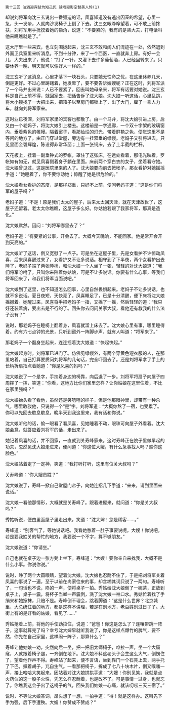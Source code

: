     第十三回 沽酒迎宾甘为知己死 越墙窥影空替美人怜(1) 

   却说刘将军向沈三玄说出一番强迫的话，凤喜知道没有逃出囚笼的希望，心里一急，头一发晕，人就向沙发椅子上倒了下去。沈三玄眼睁睁望着，可不敢上前搀扶，刘将军用手抚摸着她的额角，说道：“不要紧的，我有的是熟大夫，打电话叫他来瞧瞧就是了。”

   这大厅里一些来宾，也立刻围拢起来，沈三玄不敢和阔人们混迹在一处，依然退到外面卫兵室里来听消息。不到十分钟，来了一个西医，一直就奔上房。有好一会儿，大夫出来了，他说：“打了一针，又灌下去许多葡萄酒，人已经回转来了。只要休养一晚，明天就可以像好人一样的。”

   沈三玄听了这消息，心里才落下一块石头，只要她无性命之忧，在这里休养几天，倒是更好。不过心里踌躇着，她发晕了，要不要告诉嫂嫂呢？正在这时，刘将军派了一个马弁出来说：人已不要紧了，回去叫她母亲来，将军有话要对她说。沈三玄料是自己上前不得，就回家去，把话告诉了沈大娘。沈大娘一听这话，心里乱跳，将大小锁找了一大把出来，把箱子以至房门都锁上了，出了大门，雇了一乘人力车，就向刘将军家来。

   这时业已夜深，刘将军家里的宾客也都散了。由一个马弁，将沈大娘引进上房，后又由一个老妈子，将沈大娘引上楼去。这楼前是一字通廊，一个双十字架的玻璃窗内，垂着紫色的帷幔。隔着窗子，看那灿烂的灯光，带着鲜艳之色，便觉这里不是等闲的地方了。由正门穿过堂屋，旁边有一挂双垂的绿幔。老妈子又引将进去，只见里面金碧辉煌，陈设得非常华丽；上面一张铜床，去了上半截的栏杆。

   天花板上，挂着一副垂钟式的罗帐，罩住了这张床，在远处看着，那电光映着，罗帐如有如无，就见凤喜侧着身子躺在里面。床前两个穿白衣的女子，坐着看守她。沈大娘曾见过，这是医院里来的人了。沈大娘要向前去掀帐子，那女看护对她摇摇手道：“她睡着了，你不要惊动她；惊醒了她是很危险的。”

   沈大娘看女看护的态度，是那样郑重，只好不上前，便问老妈子道：“这是你们将军的屋子吗？”

   老妈子道：“不是！原是我们太太的屋子，后来太太回天津，就在天津故世了，这屋子还留着。老太太你瞧瞧，这屋子多么好。你姑娘若跟了我家将军，那真是造化。”

   沈大娘默然。因问：“刘将军哪里去了？”

   老妈子道：“有要紧的公事，开会去了。大概今天晚晌，不能回家。他是常开会开到天亮的。”

   沈大娘听了这话，倒又宽慰了一点子。可是坐在这屋子里，先是女看护不许惊动凤喜，后来凤喜醒过来了，女看护又不让多说话。相守到了下半夜，两个女看护出去睡了，老妈子端了两张睡椅，和沈大娘一个人坐了一张，轻轻的对沈大娘道：“我们将军吩咐了，只叫你来陪着你姑娘，可是不让多说话。你要有什么心事，等我们将军回来了，和我们将军当面说吧。”

   沈大娘到了这里，也不知道怎么回事，心里自然畏惧起来。老妈子不让多说话，也就不多说话。夏日夜短，天快亮了，凤喜睡足了，已是十分清醒，便下床将沈大娘摇撼着。她醒过来，凤喜将手把老妈子一指，又摇了一摇，然后轻轻的道：“我只好还装着病，要出去是不行的了。回头你去问问关家大叔，看他还有救我的什么法子没有？”

   说时，那老妈子在睡椅上翻着身，凤喜就溜上床去了。沈大娘心里有事，哪里睡得着。约有六七点钟的光景，只听到窗外一阵脚步声，就有人叫道：“将军来了。”

   那老妈子一个翻身坐起来，连连摇着沈大娘道：“快起快起。”

   沈大娘起身时，刘将军已进门了。仿佛见绿幔外，有两个穿黄色短衣服的人，在那里站着，自己打算要质问刘将军的几句话，完全吓回去了。还是刘将军拿了手上的长柄折扇指点着她道：“你是凤喜的妈吗？”

   沈大娘说了一个是字，手扶着身边的椅靠，向后退了一步。刘将军将扇子向屋子四周挥了一挥，笑道：“你看，这地方比你们家里怎样？让你姑娘在这里住着，不比在家里强吗？”

   沈大娘抬头看了看他，虽然还是笑嘻嘻的样子，但是他那眼神里，却带有一种杀气，哪里敢驳他，只说得一个“是”字。刘将军道：“大概你熬了一宿，也受累了。你可以先回去歇息歇息，晚半天到我这里来，我有话和你说。”

   沈大娘听他的话，偷一眼看了看凤喜，见她睡着不动，眼珠可向屋子外看着。沈大娘会意，就答应着刘将军的话，走出来了。

   她记着凤喜的话，并不回家，一直就到关寿峰家来。这时寿峰正在院子里做早起的功夫，忽然见沈大娘走进来，便问道：“你这位大嫂，有什么急事找人吗？瞧你这脸色。”

   沈大娘站着定了一定神，笑道：“我打听打听，这里有位关大叔吗？”

   关寿峰道：“你大嫂贵姓？”

   沈大娘说了，寿峰一掀自己堂屋门帘子，向她连招几下手道：“来来，请到里面来说话。”

   沈大娘一看他那情形，大概就是关寿峰了。跟着进屋来，就问道：“你是关大叔吗？”

   秀姑听说，便由里面屋子里走出来，笑道：“沈大婶！您是稀客……。”

   寿峰道：“别客气了，等她说话吧。我看她憋着一肚子事要说呢。大嫂！你说吧，若是要我姓关的帮忙的地方，我要说一个不字，算不够朋友。”

   沈大娘说道：“你请坐。”

   自己也就在桌子边一张方凳上坐下。寿峰道：“大嫂！要你亲自来找我，大概不是什么小事。你说你说。”

   说时，睁了两个大圆眼睛，望着沈大娘。沈大娘也忍耐不住了，于是把刘将军关着凤喜的事说了一遍，至于以前在尚家往来的事，却含糊其词只说了一两句。寿峰听了，一句话也不说，咚的一声，便将桌子一拍。秀姑给沈大娘倒了一碗茶，正放到桌子上，桌子一震，将杯子当啷一声震倒，溅了沈大娘一袖口水。秀姑忙着找了手绢来和她擦抹，只赔不是。寿峰倒不理会，跳着脚道：“这是什么世界？北京城里，大总统住着的地方，都是这样不讲理，若是在别地方，老百姓别过日子了。大街上有的是好看的姑娘，看见了……”

   秀姑抢着上前，将他的手使劲拉住，说道：“爸爸！你这是怎么了？连嚷带跳一阵子，这事就算完了吗？幸亏沈大婶早就听我说了，你是这样点爆竹的脾气，要不然，你先在自己家里，这样闹一阵子，那算什么？”

   寿峰让他姑娘一劝，突然向后一坐，把一把旧太师椅子，哗拉一声，坐一个大窟窿，人就跟着椅子腿，一齐倒在地下。沈大娘不料这老头子会生这么大气，倒愣住了，望着他作声不得。寿峰站了起来，便不言语，坐到靠门一个石凳上去，两手托了下巴，撅着胡子，兀自生气。一看那把椅子，拆成了七八十块木片，倒又噗嗤一声，接上哈哈大笑起来。因站着对沈大娘拱拱手道：“大嫂！你别见笑，我就是点火药似的这一股子火性，凭怎么样忍耐着，也是改不了。可是事情一过身，也就忘了。你瞧我这会子出了这椅子的气，回头我们姑娘一心痛，就该叨唠三天三宿了。”

   说时，不等沈大娘答词，昂头想了一想，一拍手道：“得！就是这样办。这叫先下手为强，后下手遭殃。大嫂！你赞成不赞成？”


